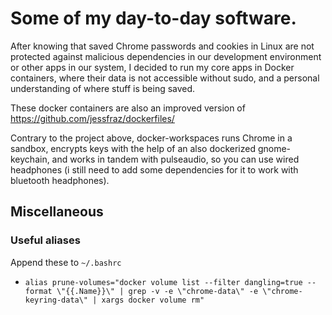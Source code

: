 # Some of my day-to-day software.

After knowing that saved Chrome passwords and cookies in Linux are not protected against malicious dependencies in our development environment or other apps in our system, I decided to run my core apps in Docker containers, where their data is not accessible without sudo, and a personal understanding of where stuff is being saved.

These docker containers are also an improved version of <https://github.com/jessfraz/dockerfiles/>

Contrary to the project above, docker-workspaces runs Chrome in a sandbox, encrypts keys with the help of an also dockerized gnome-keychain, and works in tandem with pulseaudio, so you can use wired headphones (i still need to add some dependencies for it to work with bluetooth headphones).

## Miscellaneous
### Useful aliases
Append these to `~/.bashrc`

- `alias prune-volumes="docker volume list --filter dangling=true --format \"{{.Name}}\" | grep -v -e \"chrome-data\" -e \"chrome-keyring-data\" | xargs docker volume rm"`